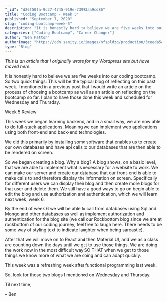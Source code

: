 ```yaml
---
"_id": "d26f50fa-9d37-4745-919e-73993aa9cd86"
title: "Coding Bootcamp - Week 5"
published: "September 7, 2020"
slug: "coding-bootcamp-week-5"
description: "It is honestly hard to believe we are five weeks into our coding bootcamp"
categories: ["Coding Bootcamp", "Career Changer"]
author: "Ben Patton"
authorImage: "https://cdn.sanity.io/images/nfspldzq/production/3ceeda54221c7c0614ecc51f955c7be39a1da34e-512x512.jpg"
type: "Blog"
---
```


_This is an article that I originally wrote for my Wordpress site but have moved here._

It is honestly hard to believe we are five weeks into our coding bootcamp. So two quick things: This will be the typical blog of reflecting on this past week. I mentioned in a previous post that I would write an article on the process of choosing a bootcamp as well as an article on reflecting on the bootcamp so far. I plan to have those done this week and scheduled for Wednesday and Thursday.

Week 5 Review

This week we began learning backend, and in a small way, we are now able to do full-stack applications. Meaning we can implement web applications using both front-end and back-end technologies.

We did this primarily by installing some software that enables us to create our own databases and have api calls to our databases that are then able to be rendered on screen.

So we began creating a blog. Why a blog? A blog shows, on a basic level, that we are able to implement what is necessary for a website to work. We can make our server and create our database that our front-end is able to make calls to and therefore display the information on screen. Specifically for different users we can display their blog and then create more blogs for that user and delete them. We still have a good ways to go on begin able to edit the blog and use authorization and authentication, which we will learn next week, week 6.

By the end of week 6 we will be able to call from databases using Sql and Mongo and other databases as well as implement authorization and authentication for the blog site (we call our Rockbottom blog since we are at rockbottom of our coding journey, feel free to laugh here. There needs to be some way of styling text to indicate laughter when being sarcastic).

After that we will move on to React and then Material UI, and we as a class are counting down the days until we get to use those things. We are doing the work now in the most difficult way SO THAT when we get to those things we know more of what we are doing and can adapt quickly.

This week was a refreshing week after functional programming last week.

So, look for those two blogs I mentioned on Wednesday and Thursday.

Til next time,

– Ben
